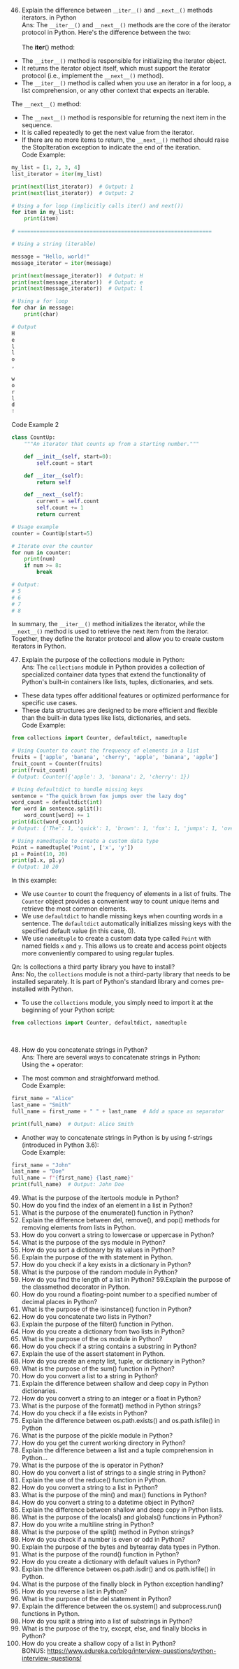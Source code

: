 
46. Explain the difference between ```＿iter＿()``` and ```＿next＿()``` methods iterators. in Python<br>
Ans: The ```__iter__()``` and ```__next__()``` methods are the core of the iterator protocol in Python. Here's the difference between the two:<br><br>
The __iter__() method:
* The ```__iter__()``` method is responsible for initializing the iterator object.
* It returns the iterator object itself, which must support the iterator protocol (i.e., implement the ```__next__()``` method).
* The ```__iter__()``` method is called when you use an iterator in a for loop, a list comprehension, or any other context that expects an iterable.<br>

The ```__next__()``` method:
* The ```__next__()``` method is responsible for returning the next item in the sequence.
* It is called repeatedly to get the next value from the iterator.
* If there are no more items to return, the ```__next__()``` method should raise the StopIteration exception to indicate the end of the iteration.<br>
Code Example:
```python
my_list = [1, 2, 3, 4]
list_iterator = iter(my_list)

print(next(list_iterator))  # Output: 1
print(next(list_iterator))  # Output: 2

# Using a for loop (implicitly calls iter() and next())
for item in my_list:
    print(item)

# ==============================================================

# Using a string (iterable)

message = "Hello, world!"
message_iterator = iter(message)

print(next(message_iterator))  # Output: H
print(next(message_iterator))  # Output: e
print(next(message_iterator))  # Output: l

# Using a for loop
for char in message:
    print(char)

# Output
H
e
l
l
o
,
 
w
o
r
l
d
!

```

Code Example 2
```python
class CountUp:
    """An iterator that counts up from a starting number."""

    def __init__(self, start=0):
        self.count = start

    def __iter__(self):
        return self

    def __next__(self):
        current = self.count
        self.count += 1
        return current

# Usage example
counter = CountUp(start=5)

# Iterate over the counter
for num in counter:
    print(num)
    if num >= 8:
        break

# Output:
# 5
# 6
# 7
# 8
```

In summary, the ```__iter__()``` method initializes the iterator, while the ```__next__()``` method is used to retrieve the next item from the iterator. Together, they define the iterator protocol and allow you to create custom iterators in Python.<br>


47. Explain the purpose of the collections module in Python:<br>
Ans: The ```collections``` module in Python provides a collection of specialized container data types that extend the functionality of Python's built-in containers like lists, tuples, dictionaries, and sets.
* These data types offer additional features or optimized performance for specific use cases.
* These data structures are designed to be more efficient and flexible than the built-in data types like lists, dictionaries, and sets.<br>
Code Example:
```python
from collections import Counter, defaultdict, namedtuple

# Using Counter to count the frequency of elements in a list
fruits = ['apple', 'banana', 'cherry', 'apple', 'banana', 'apple']
fruit_count = Counter(fruits)
print(fruit_count)
# Output: Counter({'apple': 3, 'banana': 2, 'cherry': 1})

# Using defaultdict to handle missing keys
sentence = "The quick brown fox jumps over the lazy dog"
word_count = defaultdict(int)
for word in sentence.split():
    word_count[word] += 1
print(dict(word_count))
# Output: {'The': 1, 'quick': 1, 'brown': 1, 'fox': 1, 'jumps': 1, 'over': 1, 'the': 1, 'lazy': 1, 'dog': 1}

# Using namedtuple to create a custom data type
Point = namedtuple('Point', ['x', 'y'])
p1 = Point(10, 20)
print(p1.x, p1.y)
# Output: 10 20
```
In this example:
* We use ```Counter``` to count the frequency of elements in a list of fruits. The ```Counter``` object provides a convenient way to count unique items and retrieve the most common elements.
* We use ```defaultdict``` to handle missing keys when counting words in a sentence. The ```defaultdict``` automatically initializes missing keys with the specified default value (in this case, 0).
* We use ```namedtuple``` to create a custom data type called ```Point``` with named fields ```x``` and ```y```. This allows us to create and access point objects more conveniently compared to using regular tuples.

Qn: Is collections a third party library you have to install? <br>
Ans: No, the ```collections``` module is not a third-party library that needs to be installed separately. It is part of Python's standard library and comes pre-installed with Python.
* To use the ```collections``` module, you simply need to import it at the beginning of your Python script:
```python
from collections import Counter, defaultdict, namedtuple
```

<br>

48. How do you concatenate strings in Python?<br>
Ans: There are several ways to concatenate strings in Python:<br>
Using the + operator:
* The most common and straightforward method.<br>
Code Example:
```python
first_name = "Alice"
last_name = "Smith"
full_name = first_name + " " + last_name  # Add a space as separator

print(full_name)  # Output: Alice Smith
```
* Another way to concatenate strings in Python is by using f-strings (introduced in Python 3.6):<br>
Code Example:
```python
first_name = "John"
last_name = "Doe"
full_name = f"{first_name} {last_name}"
print(full_name)  # Output: John Doe
```

49. What is the purpose of the itertools module in Python?
50. How do you find the index of an element in a list in Python?
51. What is the purpose of the enumerate() function in Python?
52. Explain the difference between del, remove(), and pop() methods for removing elements from lists in Python.
53. How do you convert a string to lowercase or uppercase in Python?
54. What is the purpose of the sys module in Python?
55. How do you sort a dictionary by its values in Python?
56. Explain the purpose of the with statement in Python.
57. How do you check if a key exists in a dictionary in Python?
58. What is the purpose of the random module in Python?
59. How do you find the length of a list in Python?
59.Explain the purpose of the classmethod decorator in Python.
60. How do you round a floating-point number to a specified number of decimal places in Python?
61. What is the purpose of the isinstance() function in Python?
62. How do you concatenate two lists in Python?
63. Explain the purpose of the filter() function in Python.
64. How do you create a dictionary from two lists in Python?
65. What is the purpose of the os module in Python?
66. How do you check if a string contains a substring in Python?
67. Explain the use of the assert statement in Python.
68. How do you create an empty list, tuple, or dictionary in Python?
69. What is the purpose of the sum() function in Python?
70. How do you convert a list to a string in Python?
71. Explain the difference between shallow and deep copy in Python dictionaries.
72. How do you convert a string to an integer or a float in Python?
73. What is the purpose of the format() method in Python strings?
74. How do you check if a file exists in Python?
75. Explain the difference between os.path.exists() and os.path.isfile() in Python
76. What is the purpose of the pickle module in Python?
77. How do you get the current working directory in Python?
78. Explain the difference between a list and a tuple comprehension in Python…
79. What is the purpose of the is operator in Python?
80. How do you convert a list of strings to a single string in Python?
81. Explain the use of the reduce() function in Python.
82. How do you convert a string to a list in Python?
83. What is the purpose of the min() and max() functions in Python?
84. How do you convert a string to a datetime object in Python?
85. Explain the difference between shallow and deep copy in Python lists.
86. What is the purpose of the locals() and globals() functions in Python?
87. How do you write a multiline string in Python?
88. What is the purpose of the split() method in Python strings?
89. How do you check if a number is even or odd in Python?
90. Explain the purpose of the bytes and bytearray data types in Python.
91. What is the purpose of the round() function in Python?
92. How do you create a dictionary with default values in Python?
93. Explain the difference between os.path.isdir() and os.path.isfile() in Python.
94. What is the purpose of the finally block in Python exception handling?
95. How do you reverse a list in Python?
96. What is the purpose of the del statement in Python?
97. Explain the difference between the os.system() and subprocess.run() functions in Python.
98. How do you split a string into a list of substrings in Python?
99. What is the purpose of the try, except, else, and finally blocks in Python?
100. How do you create a shallow copy of a list in Python?<br>
BONUS: https://www.edureka.co/blog/interview-questions/python-interview-questions/
